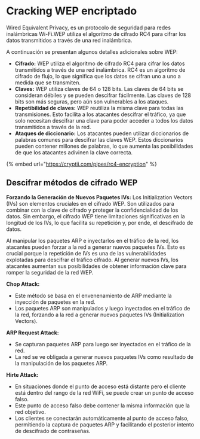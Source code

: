 # Cracking WEP encriptado

Wired Equivalent Privacy, es un protocolo de seguridad para redes inalámbricas Wi-Fi.WEP utiliza el algoritmo de cifrado RC4 para cifrar los datos transmitidos a través de una red inalámbrica.

A continuación se presentan algunos detalles adicionales sobre WEP:

* **Cifrado:** WEP utiliza el algoritmo de cifrado RC4 para cifrar los datos transmitidos a través de una red inalámbrica. RC4 es un algoritmo de cifrado de flujo, lo que significa que los datos se cifran uno a uno a medida que se transmiten.
* **Claves:** WEP utiliza claves de 64 o 128 bits. Las claves de 64 bits se consideran débiles y se pueden descifrar fácilmente. Las claves de 128 bits son más seguras, pero aún son vulnerables a los ataques.
* **Repetibilidad de claves:** WEP reutiliza la misma clave para todas las transmisiones. Esto facilita a los atacantes descifrar el tráfico, ya que solo necesitan descifrar una clave para poder acceder a todos los datos transmitidos a través de la red.
* **Ataques de diccionario:** Los atacantes pueden utilizar diccionarios de palabras comunes para descifrar las claves WEP. Estos diccionarios pueden contener millones de palabras, lo que aumenta las posibilidades de que los atacantes adivinen la clave correcta.

{% embed url="https://cryptii.com/pipes/rc4-encryption" %}

## Descifrar métodos de cifrado WEP

**Forzando la Generación de Nuevos Paquetes IVs:** Los Initialization Vectors (IVs) son elementos cruciales en el cifrado WEP. Son utilizados para combinar con la clave de cifrado y proteger la confidencialidad de los datos. Sin embargo, el cifrado WEP tiene limitaciones significativas en la longitud de los IVs, lo que facilita su repetición y, por ende, el descifrado de datos.

Al manipular los paquetes ARP e inyectarlos en el tráfico de la red, los atacantes pueden forzar a la red a generar nuevos paquetes IVs. Esto es crucial porque la repetición de IVs es una de las vulnerabilidades explotadas para descifrar el tráfico cifrado. Al generar nuevos IVs, los atacantes aumentan sus posibilidades de obtener información clave para romper la seguridad de la red WEP.

**Chop Attack:**

* Este método se basa en el envenenamiento de ARP mediante la inyección de paquetes en la red.
* Los paquetes ARP son manipulados y luego inyectados en el tráfico de la red, forzando a la red a generar nuevos paquetes IVs (Initialization Vectors).

**ARP Request Attack:**

* Se capturan paquetes ARP para luego ser inyectados en el tráfico de la red.
* La red se ve obligada a generar nuevos paquetes IVs como resultado de la manipulación de los paquetes ARP.

**Hirte Attack:**

* En situaciones donde el punto de acceso está distante pero el cliente está dentro del rango de la red WiFi, se puede crear un punto de acceso falso.
* Este punto de acceso falso debe contener la misma información que la red objetivo.
* Los clientes se conectarán automáticamente al punto de acceso falso, permitiendo la captura de paquetes ARP y facilitando el posterior intento de descifrado de contraseñas.
